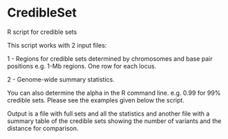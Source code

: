 # CredibleSet
R script for credible sets

This script works with 2 input files:

1 - Regions for credible sets determined by chromosomes and base pair positions e.g. 1-Mb regions. One row for each locus.

2 - Genome-wide summary statistics.

You can also determine the alpha in the R command line. e.g. 0.99 for 99% credible sets. Please see the examples given below the script.


Output is a file with full sets and all the statistics and another file with a summary table of the credible sets showing the number of variants and the distance for comparison.
